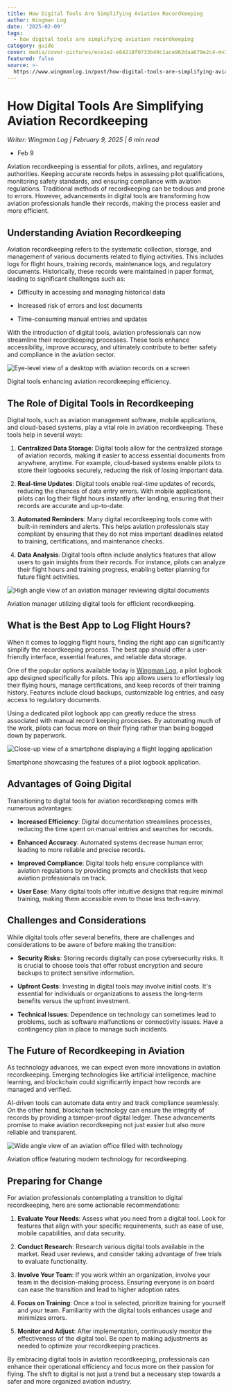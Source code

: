 ```yaml
---
title: How Digital Tools Are Simplifying Aviation Recordkeeping
author: Wingman Log
date: '2025-02-09'
tags:
  - how digital tools are simplifying aviation recordkeeping
category: guide
cover: media/cover-pictures/ece1e2-e84218f0733b49c1ace962daa679e2c4-mv2-2993ea3e.webp
featured: false
source: >-
  https://www.wingmanlog.in/post/how-digital-tools-are-simplifying-aviation-recordkeeping
---
```


# How Digital Tools Are Simplifying Aviation Recordkeeping

*Writer: Wingman Log | February 9, 2025 | 6 min read*

*   Feb 9

Aviation recordkeeping is essential for pilots, airlines, and regulatory authorities. Keeping accurate records helps in assessing pilot qualifications, monitoring safety standards, and ensuring compliance with aviation regulations. Traditional methods of recordkeeping can be tedious and prone to errors. However, advancements in digital tools are transforming how aviation professionals handle their records, making the process easier and more efficient.

## Understanding Aviation Recordkeeping

Aviation recordkeeping refers to the systematic collection, storage, and management of various documents related to flying activities. This includes logs for flight hours, training records, maintenance logs, and regulatory documents. Historically, these records were maintained in paper format, leading to significant challenges such as:

*   Difficulty in accessing and managing historical data
    
*   Increased risk of errors and lost documents
    
*   Time-consuming manual entries and updates

With the introduction of digital tools, aviation professionals can now streamline their recordkeeping processes. These tools enhance accessibility, improve accuracy, and ultimately contribute to better safety and compliance in the aviation sector.

![Eye-level view of a desktop with aviation records on a screen](media/blog-media/ece1e2-e84218f0733b49c1ace962daa679e2c4-mv2-2993ea3e.webp)

Digital tools enhancing aviation recordkeeping efficiency.

## The Role of Digital Tools in Recordkeeping

Digital tools, such as aviation management software, mobile applications, and cloud-based systems, play a vital role in aviation recordkeeping. These tools help in several ways:

1.  **Centralized Data Storage**: Digital tools allow for the centralized storage of aviation records, making it easier to access essential documents from anywhere, anytime. For example, cloud-based systems enable pilots to store their logbooks securely, reducing the risk of losing important data.

2.  **Real-time Updates**: Digital tools enable real-time updates of records, reducing the chances of data entry errors. With mobile applications, pilots can log their flight hours instantly after landing, ensuring that their records are accurate and up-to-date.

3.  **Automated Reminders**: Many digital recordkeeping tools come with built-in reminders and alerts. This helps aviation professionals stay compliant by ensuring that they do not miss important deadlines related to training, certifications, and maintenance checks.

4.  **Data Analysis**: Digital tools often include analytics features that allow users to gain insights from their records. For instance, pilots can analyze their flight hours and training progress, enabling better planning for future flight activities.

![High angle view of an aviation manager reviewing digital documents](media/blog-media/ece1e2-7d72d1baaa7f4931b396c41db29bf8e0-mv2-15852233.webp)

Aviation manager utilizing digital tools for efficient recordkeeping.

## What is the Best App to Log Flight Hours?

When it comes to logging flight hours, finding the right app can significantly simplify the recordkeeping process. The best app should offer a user-friendly interface, essential features, and reliable data storage.

One of the popular options available today is [Wingman Log](https://www.wingmanlog.in/), a pilot logbook app designed specifically for pilots. This app allows users to effortlessly log their flying hours, manage certifications, and keep records of their training history. Features include cloud backups, customizable log entries, and easy access to regulatory documents.

Using a dedicated pilot logbook app can greatly reduce the stress associated with manual record keeping processes. By automating much of the work, pilots can focus more on their flying rather than being bogged down by paperwork.

![Close-up view of a smartphone displaying a flight logging application](media/blog-media/ece1e2-1a33bb9701f8421abe86565784ba545c-mv2-31328483.png)

Smartphone showcasing the features of a pilot logbook application.

## Advantages of Going Digital

Transitioning to digital tools for aviation recordkeeping comes with numerous advantages:

*   **Increased Efficiency**: Digital documentation streamlines processes, reducing the time spent on manual entries and searches for records.

*   **Enhanced Accuracy**: Automated systems decrease human error, leading to more reliable and precise records.

*   **Improved Compliance**: Digital tools help ensure compliance with aviation regulations by providing prompts and checklists that keep aviation professionals on track.

*   **User Ease**: Many digital tools offer intuitive designs that require minimal training, making them accessible even to those less tech-savvy.

## Challenges and Considerations

While digital tools offer several benefits, there are challenges and considerations to be aware of before making the transition:

*   **Security Risks**: Storing records digitally can pose cybersecurity risks. It is crucial to choose tools that offer robust encryption and secure backups to protect sensitive information.

*   **Upfront Costs**: Investing in digital tools may involve initial costs. It's essential for individuals or organizations to assess the long-term benefits versus the upfront investment.

*   **Technical Issues**: Dependence on technology can sometimes lead to problems, such as software malfunctions or connectivity issues. Have a contingency plan in place to manage such incidents.

## The Future of Recordkeeping in Aviation

As technology advances, we can expect even more innovations in aviation recordkeeping. Emerging technologies like artificial intelligence, machine learning, and blockchain could significantly impact how records are managed and verified.

AI-driven tools can automate data entry and track compliance seamlessly. On the other hand, blockchain technology can ensure the integrity of records by providing a tamper-proof digital ledger. These advancements promise to make aviation recordkeeping not just easier but also more reliable and transparent.

![Wide angle view of an aviation office filled with technology](media/blog-media/ece1e2-8c7aeed15b6c49838e304e3374e75a6f-mv2-1a3603ab.webp)

Aviation office featuring modern technology for recordkeeping.

## Preparing for Change

For aviation professionals contemplating a transition to digital recordkeeping, here are some actionable recommendations:

1.  **Evaluate Your Needs**: Assess what you need from a digital tool. Look for features that align with your specific requirements, such as ease of use, mobile capabilities, and data security.

2.  **Conduct Research**: Research various digital tools available in the market. Read user reviews, and consider taking advantage of free trials to evaluate functionality.

3.  **Involve Your Team**: If you work within an organization, involve your team in the decision-making process. Ensuring everyone is on board can ease the transition and lead to higher adoption rates.

4.  **Focus on Training**: Once a tool is selected, prioritize training for yourself and your team. Familiarity with the digital tools enhances usage and minimizes errors.

5.  **Monitor and Adjust**: After implementation, continuously monitor the effectiveness of the digital tool. Be open to making adjustments as needed to optimize your recordkeeping practices.

By embracing digital tools in aviation recordkeeping, professionals can enhance their operational efficiency and focus more on their passion for flying. The shift to digital is not just a trend but a necessary step towards a safer and more organized aviation industry.
